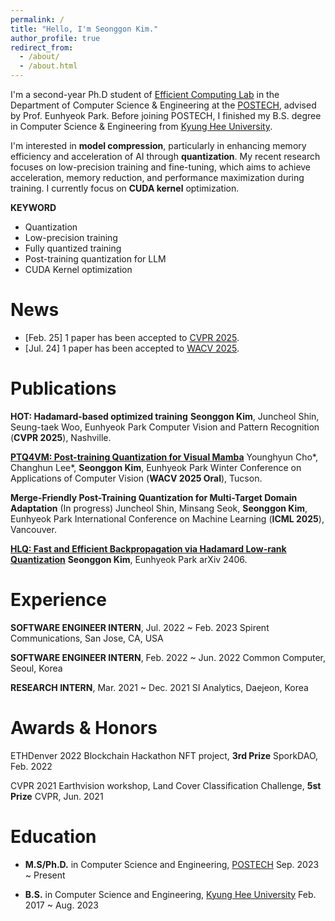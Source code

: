 ```yaml
---
permalink: /
title: "Hello, I'm Seonggon Kim."
author_profile: true
redirect_from: 
  - /about/
  - /about.html
---
```


I'm a second-year Ph.D student of [Efficient Computing Lab](https://sites.google.com/view/eh-p) in the Department of Computer Science & Engineering at the [POSTECH](https://www.postech.ac.kr), advised by Prof. Eunhyeok Park. Before joining POSTECH, I finished my B.S. degree in Computer Science & Engineering from [Kyung Hee University](https://www.khu.ac.kr).

I'm interested in **model compression**, particularly in enhancing memory efficiency and acceleration of AI through **quantization**. My recent research focuses on low-precision training and fine-tuning, which aims to achieve acceleration, memory reduction, and performance maximization during training. I currently focus on **CUDA kernel** optimization.

**KEYWORD**	
- Quantization
- Low-precision training
- Fully quantized training
- Post-training quantization for LLM
- CUDA Kernel optimization


News
======
- [Feb. 25] 1 paper has been accepted to [CVPR 2025](https://cvpr.thecvf.com/).
- [Jul. 24] 1 paper has been accepted to [WACV 2025](wacv2025.thecvf.com).


Publications
======

**HOT: Hadamard-based optimized training**
**Seonggon Kim**, Juncheol Shin, Seung-taek Woo, Eunhyeok Park
Computer Vision and Pattern Recognition (**CVPR 2025**), Nashville.

[**PTQ4VM: Post-training Quantization for Visual Mamba**](https://arxiv.org/abs/2412.20386)
Younghyun Cho*, Changhun Lee*, **Seonggon Kim**, Eunhyeok Park
Winter Conference on Applications of Computer Vision (**WACV 2025 Oral**), Tucson.

**Merge-Friendly Post-Training Quantization for Multi-Target Domain Adaptation** (In progress)
Juncheol Shin, Minsang Seok, **Seonggon Kim**, Eunhyeok Park
International Conference on Machine Learning (**ICML 2025**), Vancouver.

[**HLQ: Fast and Efficient Backpropagation via Hadamard Low-rank Quantization**](https://arxiv.org/abs/2406.15102)
**Seonggon Kim**, Eunhyeok Park
arXiv 2406.


Experience
======
**SOFTWARE ENGINEER INTERN**, Jul. 2022 ~ Feb. 2023 
Spirent Communications, San Jose, CA, USA

**SOFTWARE ENGINEER INTERN**, Feb. 2022 ~ Jun. 2022
Common Computer,	Seoul, Korea

**RESEARCH INTERN**, Mar. 2021 ~ Dec. 2021
SI Analytics, Daejeon, Korea




Awards & Honors
======
ETHDenver 2022 Blockchain Hackathon NFT project, **3rd Prize**
SporkDAO, Feb. 2022

CVPR 2021 Earthvision workshop, Land Cover Classification Challenge, **5st Prize**
CVPR, Jun. 2021




Education
======
- **M.S/Ph.D.** in Computer Science and Engineering, [POSTECH](https://www.postech.ac.kr)
Sep. 2023 ~ Present

- **B.S.** in Computer Science and Engineering, [Kyung Hee University](https://www.khu.ac.kr)
Feb. 2017 ~ Aug. 2023
